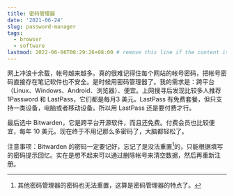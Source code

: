 ```yaml
---
title: 密码管理器
date: '2021-06-24'
slug: password-manager
tags:
  - browser
  - software
lastmod: 2022-06-06T00:29:26+08:00 # remove this line if the content is actually changed
---
```


网上冲浪十余载，帐号越来越多。真的很难记得住每个网站的帐号密码，把帐号密码直接存在笔记软件也不安全。是时候用密码管理器了。我的需求是：跨平台（Linux、Windows、Android、浏览器）、便宜。上网搜寻后发现比较多人推荐 1Password 和 LastPass，它们都是每月3 美元。LastPass 有免费套餐，但只支持一类设备，电脑或者移动设备。所以用 LastPass 还是要付费才行。

最后选中 Bitwarden，它是跨平台开源软件，而且还免费。付费会员也比较便宜，每年 10 美元。现在终于不用记那么多密码了，大脑都轻松了。

注意事项：Bitwarden 的密码一定要记好，忘记了是没法重置[^zhi]的，只能根据填写的密码提示回忆。实在是想不起来可以通过删除帐号来清空数据，然后再重新注册。

[^zhi]: 其他密码管理器的密码也无法重置，这算是密码管理器的特点了。
